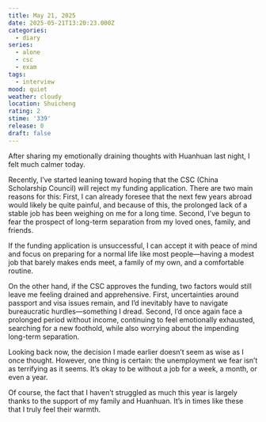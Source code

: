 ```yaml
---
title: May 21, 2025
date: 2025-05-21T13:20:23.000Z
categories:
  - diary
series:
  - alone
  - csc
  - exam
tags:
  - interview
mood: quiet
weather: cloudy
location: Shuicheng
rating: 2
stime: '339'
release: 0
draft: false
---
```


After sharing my emotionally draining thoughts with Huanhuan last night, I felt much calmer today.

Recently, I’ve started leaning toward hoping that the CSC (China Scholarship Council) will reject my funding application. There are two main reasons for this: First, I can already foresee that the next few years abroad would likely be quite painful, and because of this, the prolonged lack of a stable job has been weighing on me for a long time. Second, I’ve begun to fear the prospect of long-term separation from my loved ones, family, and friends.

If the funding application is unsuccessful, I can accept it with peace of mind and focus on preparing for a normal life like most people—having a modest job that barely makes ends meet, a family of my own, and a comfortable routine.

On the other hand, if the CSC approves the funding, two factors would still leave me feeling drained and apprehensive. First, uncertainties around passport and visa issues remain, and I’d inevitably have to navigate bureaucratic hurdles—something I dread. Second, I’d once again face a prolonged period without income, continuing to feel emotionally exhausted, searching for a new foothold, while also worrying about the impending long-term separation.

Looking back now, the decision I made earlier doesn’t seem as wise as I once thought. However, one thing is certain: the unemployment we fear isn’t as terrifying as it seems. It’s okay to be without a job for a week, a month, or even a year. 

Of course, the fact that I haven’t struggled as much this year is largely thanks to the support of my family and Huanhuan. It’s in times like these that I truly feel their warmth. 